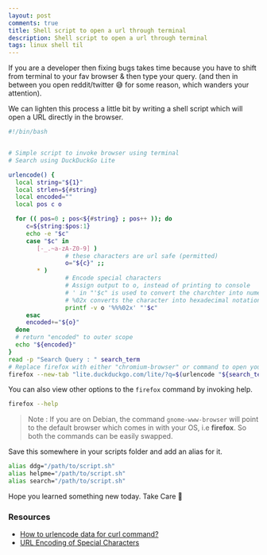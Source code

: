 ```yaml
---
layout: post
comments: true
title: Shell script to open a url through terminal
description: Shell script to open a url through terminal
tags: linux shell til
---
```


If you are a developer then fixing bugs takes time because you have to shift from terminal to your fav browser & then type your query.
(and then in between you open reddit/twitter 😅 for some reason, which wanders your attention).

We can lighten this process a little bit by writing a shell script which will open a URL directly in the browser.

```bash
#!/bin/bash


# Simple script to invoke browser using terminal
# Search using DuckDuckGo Lite

urlencode() {
  local string="${1}"
  local strlen=${#string}
  local encoded=""
  local pos c o

  for (( pos=0 ; pos<${#string} ; pos++ )); do
     c=${string:$pos:1}
     echo -e "$c"
     case "$c" in
        [-_.~a-zA-Z0-9] )
                # these characters are url safe (permitted)
                o="${c}" ;;
        * )     
                # Encode special characters
                # Assign output to o, instead of printing to console
                # ' in "'$c" is used to convert the charchter into numeric ASCII value
                # %02x converts the character into hexadecimal notation
                printf -v o '%%%02x' "'$c"
     esac
     encoded+="${o}"
  done
  # return "encoded" to outer scope
  echo "${encoded}" 
}
read -p "Search Query : " search_term
# Replace firefox with either "chromium-browser" or command to open your fav browser
firefox --new-tab "lite.duckduckgo.com/lite/?q=$(urlencode "${search_term}")"

```
You can also view other options to the `firefox` command by invoking help.

```bash
firefox --help
```

> Note : If you are on Debian, the command `gnome-www-browser` will point to the default browser which comes in with your OS, i.e **firefox**. So both the commands can be easily swapped.

Save this somewhere in your scripts folder and add an alias for it.

```bash
alias ddg="/path/to/script.sh"
alias helpme="/path/to/script.sh"
alias search="/path/to/script.sh"
```

Hope you learned something new today.
Take Care 🤗

### Resources
- [How to urlencode data for curl command?](https://stackoverflow.com/questions/296536/how-to-urlencode-data-for-curl-command)
- [URL Encoding of Special Characters](https://secure.n-able.com/webhelp/NC_9-1-0_SO_en/Content/SA_docs/API_Level_Integration/API_Integration_URLEncoding.html)